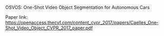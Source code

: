 OSVOS: One-Shot Video Object Segmentation for Autonomous Cars 

Paper link: https://openaccess.thecvf.com/content_cvpr_2017/papers/Caelles_One-Shot_Video_Object_CVPR_2017_paper.pdf



